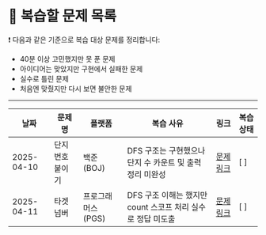 # 🔁 복습할 문제 목록

❗ 다음과 같은 기준으로 복습 대상 문제를 정리합니다:
- 40분 이상 고민했지만 못 푼 문제
- 아이디어는 맞았지만 구현에서 실패한 문제
- 실수로 틀린 문제
- 처음엔 맞췄지만 다시 보면 불안한 문제

---

| 날짜     | 문제명             | 플랫폼   | 복습 사유                       | 링크                               | 복습 상태 |
|----------|--------------------|----------|----------------------------------|------------------------------------|-----------|
| 2025-04-10 | 단지번호붙이기     | 백준(BOJ) | DFS 구조는 구현했으나 단지 수 카운트 및 출력 정리 미완성           | [문제 링크](https://www.acmicpc.net/problem/2667) | [ ] |
| 2025-04-11 | 타겟 넘버     | 프로그래머스(PGS) | DFS 구조 이해는 했지만 count 스코프 처리 실수로 정답 미도출           | [문제 링크](https://school.programmers.co.kr/learn/courses/30/lessons/43165) | [ ] |

